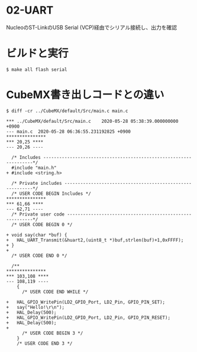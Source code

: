 # 02-UART

NucleoのST-LinkのUSB Serial (VCP)経由でシリアル接続し、出力を確認

# ビルドと実行

	$ make all flash serial

# CubeMX書き出しコードとの違い

	$ diff -cr ../CubeMX/default/Src/main.c main.c

	*** ../CubeMX/default/Src/main.c	2020-05-28 05:38:39.000000000 +0900
	--- main.c	2020-05-28 06:36:55.231192825 +0900
	***************
	*** 20,25 ****
	--- 20,26 ----
	  
	  /* Includes ------------------------------------------------------------------*/
	  #include "main.h"
	+ #include <string.h>
	  
	  /* Private includes ----------------------------------------------------------*/
	  /* USER CODE BEGIN Includes */
	***************
	*** 61,66 ****
	--- 62,71 ----
	  /* Private user code ---------------------------------------------------------*/
	  /* USER CODE BEGIN 0 */
	  
	+ void say(char *buf) {
	+ 	HAL_UART_Transmit(&huart2,(uint8_t *)buf,strlen(buf)+1,0xFFFF);
	+ }
	+ 
	  /* USER CODE END 0 */
	  
	  /**
	***************
	*** 103,108 ****
	--- 108,119 ----
	    {
	      /* USER CODE END WHILE */
	  
	+ 	HAL_GPIO_WritePin(LD2_GPIO_Port, LD2_Pin, GPIO_PIN_SET);
	+ 	say("Hello!\r\n");
	+ 	HAL_Delay(500);
	+ 	HAL_GPIO_WritePin(LD2_GPIO_Port, LD2_Pin, GPIO_PIN_RESET);
	+ 	HAL_Delay(500);
	+ 
	      /* USER CODE BEGIN 3 */
	    }
	    /* USER CODE END 3 */
